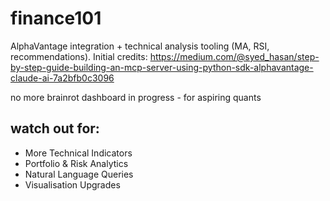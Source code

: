 # finance101

AlphaVantage integration + technical analysis tooling (MA, RSI, recommendations). Initial credits: https://medium.com/@syed_hasan/step-by-step-guide-building-an-mcp-server-using-python-sdk-alphavantage-claude-ai-7a2bfb0c3096

no more brainrot
dashboard in progress - for aspiring quants

## watch out for:
- More Technical Indicators
- Portfolio & Risk Analytics
- Natural Language Queries
- Visualisation Upgrades
